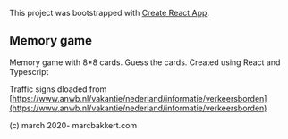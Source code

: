This project was bootstrapped with [Create React App](https://github.com/facebook/create-react-app).

## Memory game

Memory game with 8\*8 cards.
Guess the cards.
Created using React and Typescript

Traffic signs dloaded from [https://www.anwb.nl/vakantie/nederland/informatie/verkeersborden](https://www.anwb.nl/vakantie/nederland/informatie/verkeersborden)

(c) march 2020- marcbakkert.com
